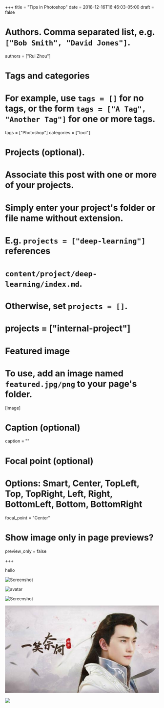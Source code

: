 +++
title = "Tips in Photoshop"
date = 2018-12-16T16:46:03-05:00
draft = false

# Authors. Comma separated list, e.g. `["Bob Smith", "David Jones"]`.
authors = ["Rui Zhou"]

# Tags and categories
# For example, use `tags = []` for no tags, or the form `tags = ["A Tag", "Another Tag"]` for one or more tags.
tags = ["Photoshop"]
categories = ["tool"]

# Projects (optional).
#   Associate this post with one or more of your projects.
#   Simply enter your project's folder or file name without extension.
#   E.g. `projects = ["deep-learning"]` references
#   `content/project/deep-learning/index.md`.
#   Otherwise, set `projects = []`.
# projects = ["internal-project"]

# Featured image
# To use, add an image named `featured.jpg/png` to your page's folder.

[image]
# Caption (optional)
  caption = ""

  # Focal point (optional)
  # Options: Smart, Center, TopLeft, Top, TopRight, Left, Right, BottomLeft, Bottom, BottomRight
  focal_point = "Center"

  # Show image only in page previews?
  preview_only = false



+++

hello

![Screenshot](https://images.unsplash.com/photo-1436658040953-a21ef6596481?ixlib=rb-1.2.1&ixid=eyJhcHBfaWQiOjEyMDd9&auto=format&fit=crop&w=1353&q=80)

![avatar](/img/portrait.png)

![Screenshot](/img/portrait.png)

![Screenshot](featured.jpg)

![](http://ww1.sinaimg.cn/large/b9ababe5ly1fyagcaj5r6j20no0710uc.jpg)
